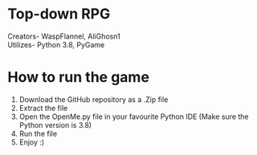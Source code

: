# Top-down RPG
Creators- WaspFlannel, AliGhosn1  
Utilizes- Python 3.8, PyGame  
# How to run the game
1. Download the GitHub repository as a .Zip file  
2. Extract the file  
3. Open the OpenMe.py file in your favourite Python IDE (Make sure the Python version is 3.8)  
4. Run the file  
5. Enjoy :)
